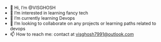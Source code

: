 - 👋 Hi, I’m @VISGHOSH
- 👀 I’m interested in learning fancy tech
- 🌱 I’m currently learning Devops
- 💞️ I’m looking to collaborate on any projects or learning paths related to devops
- 📫 How to reach me: contact at visghosh7991@outlook.com
